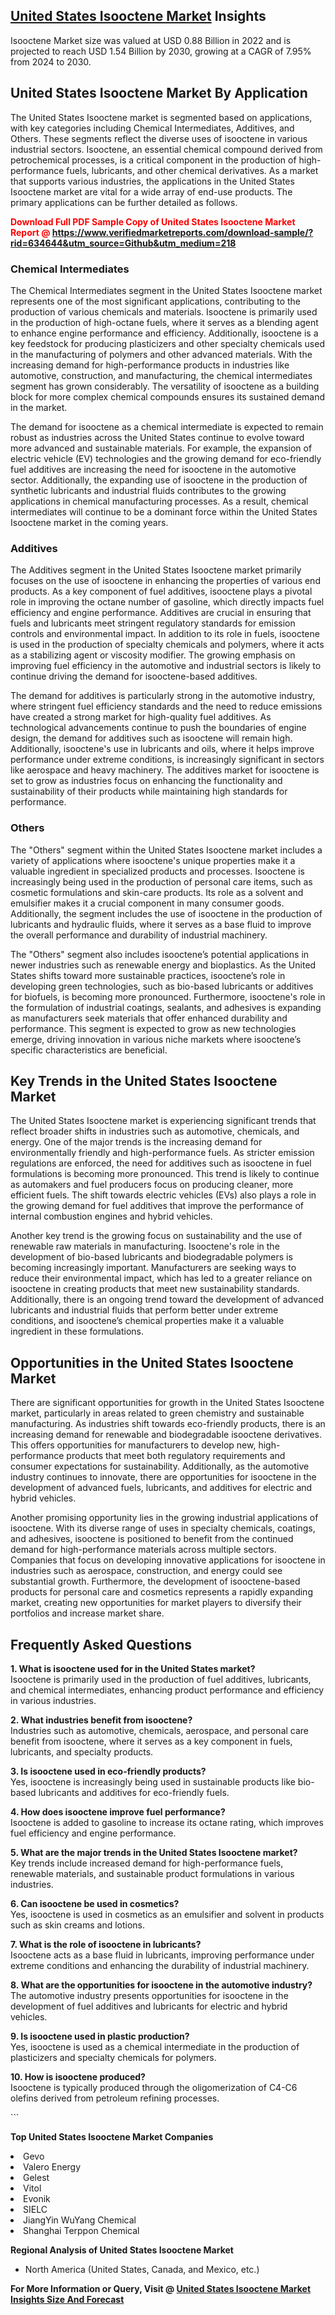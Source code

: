 <h2><a href="https://www.verifiedmarketreports.com/download-sample/?rid=634644&amp;utm_source=Github&amp;utm_medium=218" target="_blank">United States Isooctene Market</a> Insights</h2><p>Isooctene Market size was valued at USD 0.88 Billion in 2022 and is projected to reach USD 1.54 Billion by 2030, growing at a CAGR of 7.95% from 2024 to 2030.</p><p> <h2>United States Isooctene Market By Application</h2> <p>The United States Isooctene market is segmented based on applications, with key categories including Chemical Intermediates, Additives, and Others. These segments reflect the diverse uses of isooctene in various industrial sectors. Isooctene, an essential chemical compound derived from petrochemical processes, is a critical component in the production of high-performance fuels, lubricants, and other chemical derivatives. As a market that supports various industries, the applications in the United States Isooctene market are vital for a wide array of end-use products. The primary applications can be further detailed as follows.</p> <p><strong><p><span class=""><span style="color: #ff0000;"><strong>Download Full PDF Sample Copy of United States Isooctene Market Report</strong> @ </span><a href="https://www.verifiedmarketreports.com/download-sample/?rid=634644&amp;utm_source=Github&amp;utm_medium=218" target="_blank">https://www.verifiedmarketreports.com/download-sample/?rid=634644&amp;utm_source=Github&amp;utm_medium=218</a></span></p></strong></p> <h3>Chemical Intermediates</h3> <p>The Chemical Intermediates segment in the United States Isooctene market represents one of the most significant applications, contributing to the production of various chemicals and materials. Isooctene is primarily used in the production of high-octane fuels, where it serves as a blending agent to enhance engine performance and efficiency. Additionally, isooctene is a key feedstock for producing plasticizers and other specialty chemicals used in the manufacturing of polymers and other advanced materials. With the increasing demand for high-performance products in industries like automotive, construction, and manufacturing, the chemical intermediates segment has grown considerably. The versatility of isooctene as a building block for more complex chemical compounds ensures its sustained demand in the market.</p> <p>The demand for isooctene as a chemical intermediate is expected to remain robust as industries across the United States continue to evolve toward more advanced and sustainable materials. For example, the expansion of electric vehicle (EV) technologies and the growing demand for eco-friendly fuel additives are increasing the need for isooctene in the automotive sector. Additionally, the expanding use of isooctene in the production of synthetic lubricants and industrial fluids contributes to the growing applications in chemical manufacturing processes. As a result, chemical intermediates will continue to be a dominant force within the United States Isooctene market in the coming years.</p> <h3>Additives</h3> <p>The Additives segment in the United States Isooctene market primarily focuses on the use of isooctene in enhancing the properties of various end products. As a key component of fuel additives, isooctene plays a pivotal role in improving the octane number of gasoline, which directly impacts fuel efficiency and engine performance. Additives are crucial in ensuring that fuels and lubricants meet stringent regulatory standards for emission controls and environmental impact. In addition to its role in fuels, isooctene is used in the production of specialty chemicals and polymers, where it acts as a stabilizing agent or viscosity modifier. The growing emphasis on improving fuel efficiency in the automotive and industrial sectors is likely to continue driving the demand for isooctene-based additives.</p> <p>The demand for additives is particularly strong in the automotive industry, where stringent fuel efficiency standards and the need to reduce emissions have created a strong market for high-quality fuel additives. As technological advancements continue to push the boundaries of engine design, the demand for additives such as isooctene will remain high. Additionally, isooctene's use in lubricants and oils, where it helps improve performance under extreme conditions, is increasingly significant in sectors like aerospace and heavy machinery. The additives market for isooctene is set to grow as industries focus on enhancing the functionality and sustainability of their products while maintaining high standards for performance.</p> <h3>Others</h3> <p>The "Others" segment within the United States Isooctene market includes a variety of applications where isooctene's unique properties make it a valuable ingredient in specialized products and processes. Isooctene is increasingly being used in the production of personal care items, such as cosmetic formulations and skin-care products. Its role as a solvent and emulsifier makes it a crucial component in many consumer goods. Additionally, the segment includes the use of isooctene in the production of lubricants and hydraulic fluids, where it serves as a base fluid to improve the overall performance and durability of industrial machinery.</p> <p>The "Others" segment also includes isooctene’s potential applications in newer industries such as renewable energy and bioplastics. As the United States shifts toward more sustainable practices, isooctene’s role in developing green technologies, such as bio-based lubricants or additives for biofuels, is becoming more pronounced. Furthermore, isooctene's role in the formulation of industrial coatings, sealants, and adhesives is expanding as manufacturers seek materials that offer enhanced durability and performance. This segment is expected to grow as new technologies emerge, driving innovation in various niche markets where isooctene’s specific characteristics are beneficial.</p> <h2>Key Trends in the United States Isooctene Market</h2> <p>The United States Isooctene market is experiencing significant trends that reflect broader shifts in industries such as automotive, chemicals, and energy. One of the major trends is the increasing demand for environmentally friendly and high-performance fuels. As stricter emission regulations are enforced, the need for additives such as isooctene in fuel formulations is becoming more pronounced. This trend is likely to continue as automakers and fuel producers focus on producing cleaner, more efficient fuels. The shift towards electric vehicles (EVs) also plays a role in the growing demand for fuel additives that improve the performance of internal combustion engines and hybrid vehicles.</p> <p>Another key trend is the growing focus on sustainability and the use of renewable raw materials in manufacturing. Isooctene's role in the development of bio-based lubricants and biodegradable polymers is becoming increasingly important. Manufacturers are seeking ways to reduce their environmental impact, which has led to a greater reliance on isooctene in creating products that meet new sustainability standards. Additionally, there is an ongoing trend toward the development of advanced lubricants and industrial fluids that perform better under extreme conditions, and isooctene’s chemical properties make it a valuable ingredient in these formulations.</p> <h2>Opportunities in the United States Isooctene Market</h2> <p>There are significant opportunities for growth in the United States Isooctene market, particularly in areas related to green chemistry and sustainable manufacturing. As industries shift towards eco-friendly products, there is an increasing demand for renewable and biodegradable isooctene derivatives. This offers opportunities for manufacturers to develop new, high-performance products that meet both regulatory requirements and consumer expectations for sustainability. Additionally, as the automotive industry continues to innovate, there are opportunities for isooctene in the development of advanced fuels, lubricants, and additives for electric and hybrid vehicles.</p> <p>Another promising opportunity lies in the growing industrial applications of isooctene. With its diverse range of uses in specialty chemicals, coatings, and adhesives, isooctene is positioned to benefit from the continued demand for high-performance materials across multiple sectors. Companies that focus on developing innovative applications for isooctene in industries such as aerospace, construction, and energy could see substantial growth. Furthermore, the development of isooctene-based products for personal care and cosmetics represents a rapidly expanding market, creating new opportunities for market players to diversify their portfolios and increase market share.</p> <h2>Frequently Asked Questions</h2> <p><strong>1. What is isooctene used for in the United States market?</strong><br>Isooctene is primarily used in the production of fuel additives, lubricants, and chemical intermediates, enhancing product performance and efficiency in various industries.</p> <p><strong>2. What industries benefit from isooctene?</strong><br>Industries such as automotive, chemicals, aerospace, and personal care benefit from isooctene, where it serves as a key component in fuels, lubricants, and specialty products.</p> <p><strong>3. Is isooctene used in eco-friendly products?</strong><br>Yes, isooctene is increasingly being used in sustainable products like bio-based lubricants and additives for eco-friendly fuels.</p> <p><strong>4. How does isooctene improve fuel performance?</strong><br>Isooctene is added to gasoline to increase its octane rating, which improves fuel efficiency and engine performance.</p> <p><strong>5. What are the major trends in the United States Isooctene market?</strong><br>Key trends include increased demand for high-performance fuels, renewable materials, and sustainable product formulations in various industries.</p> <p><strong>6. Can isooctene be used in cosmetics?</strong><br>Yes, isooctene is used in cosmetics as an emulsifier and solvent in products such as skin creams and lotions.</p> <p><strong>7. What is the role of isooctene in lubricants?</strong><br>Isooctene acts as a base fluid in lubricants, improving performance under extreme conditions and enhancing the durability of industrial machinery.</p> <p><strong>8. What are the opportunities for isooctene in the automotive industry?</strong><br>The automotive industry presents opportunities for isooctene in the development of fuel additives and lubricants for electric and hybrid vehicles.</p> <p><strong>9. Is isooctene used in plastic production?</strong><br>Yes, isooctene is used as a chemical intermediate in the production of plasticizers and specialty chemicals for polymers.</p> <p><strong>10. How is isooctene produced?</strong><br>Isooctene is typically produced through the oligomerization of C4-C6 olefins derived from petroleum refining processes.</p> ```</p><p><strong>Top United States Isooctene Market Companies</strong></p><div data-test-id=""><p><li>Gevo</li><li> Valero Energy</li><li> Gelest</li><li> Vitol</li><li> Evonik</li><li> SIELC</li><li> JiangYin WuYang Chemical</li><li> Shanghai Terppon Chemical</li></p><div><strong>Regional Analysis of&nbsp;United States Isooctene Market</strong></div><ul><li dir="ltr"><p dir="ltr">North America&nbsp;(United States, Canada, and Mexico, etc.)</p></li></ul><p><strong>For More Information or Query, Visit @&nbsp;</strong><strong><a href="https://www.verifiedmarketreports.com/product/isooctene-market/?utm_source=Github&amp;utm_medium=218" target="_blank">United States Isooctene Market Insights Size And Forecast</a></strong></p></div>
